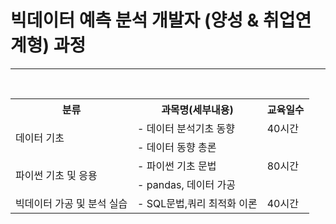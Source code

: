 # 빅데이터 예측 분석 개발자 (양성 & 취업연계형) 과정
 
-------------

<br/>

<table>
  <tr>
    <th>분류</th>
    <th>과목명(세부내용)</th>
    <th>교육일수</th>
  </tr>
  <tr>
    <td rowspan="2">데이터 기초</td>
    <td>- 데이터 분석기초 동향</td>
    <td>40시간</td>
  </tr>
  <tr>
    <td>- 데이터 동향 총론</td>
    <td> </td>
  </tr>
  <tr>
    <td rowspan="2">파이썬 기초 및 응용</td>
    <td>- 파이썬 기초 문법</td>
    <td>80시간</td>
  </tr>
  <tr>
    <td>- pandas, 데이터 가공</td>
    <td> </td>
  </tr>
  <!-- ... 추가 과목들 ... -->
  <tr>
    <td rowspan="2">빅데이터 가공 및 분석 실습</td>
    <td>- SQL문법,쿼리 최적화 이론</td>
    <td>40시간</td>
  </tr>
  <!-- ... 실습에 대한 추가 내용 ... -->
</table>
<br/>


